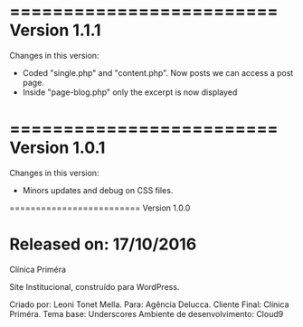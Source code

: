 =========================
Version 1.1.1
=========================
Changes in this version:

- Coded "single.php" and "content.php". Now posts we can access a post page.
- Inside "page-blog.php" only the excerpt is now displayed

=========================
Version 1.0.1
=========================
Changes in this version:

- Minors updates and debug on CSS files.

=========================
Version 1.0.0

Released on: 17/10/2016
=========================
Clínica Priméra

Site Institucional, construído para WordPress.

Criado por: Leoni Tonet Mella.
Para: Agência Delucca.
Cliente Final: Clínica Priméra.
Tema base: Underscores
Ambiente de desenvolvimento: Cloud9